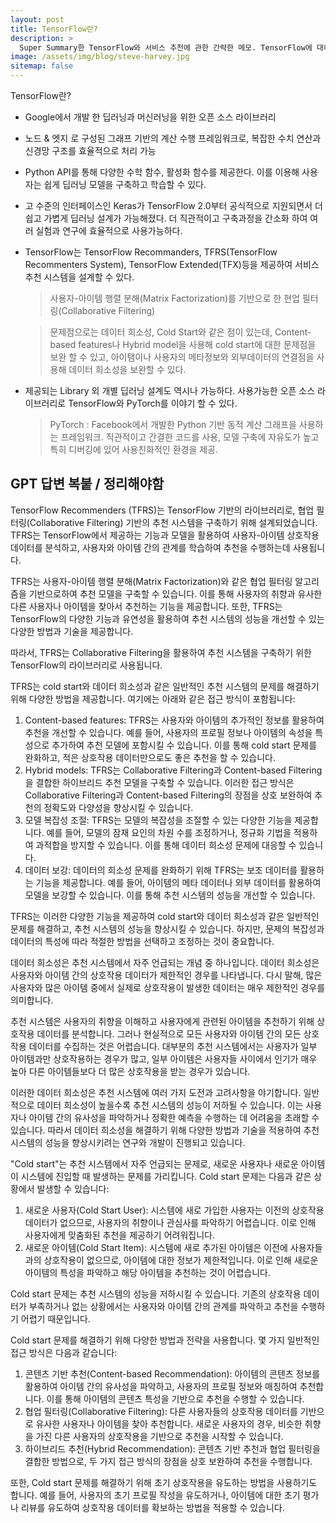 ```yaml
---
layout: post
title: TensorFlow란?
description: >
  Super Summary한 TensorFlow와 서비스 추천에 관한 간략한 메모. TensorFlow에 대해서는 지속적으로 업데이트 할 예정.
image: /assets/img/blog/steve-harvey.jpg
sitemap: false
---
```


TensorFlow란?

- Google에서 개발 한 딥러닝과 머신러닝을 위한 오픈 소스 라이브러리
- 노드 & 엣지 로 구성된 그래프 기반의 계산 수행 프레임워크로, 복잡한 수치 연산과 신경망 구조를 효율적으로 처리 가능
- Python API를 통해 다양한 수학 함수, 활성화 함수를 제공한다. 이를 이용해 사용자는 쉽게 딥러닝 모델을 구축하고 학습할 수 있다.
- 고 수준의 인터페이스인 Keras가 TensorFlow 2.0부터 공식적으로 지원되면서 더 쉽고 가볍게 딥러닝 설계가 가능해졌다. 더 직관적이고 구축과정을 간소화 하여 여러 실험과 연구에 효율적으로 사용가능하다.
- TensorFlow는 TensorFlow Recommanders, TFRS(TensorFlow Recommenters System), TensorFlow Extended(TFX)등을 제공하여 서비스 추천 시스템을 설계할 수 있다.

  > 사용자-아이템 행렬 분해(Matrix Factorization)를 기반으로 한 현업 필터링(Collaborative Filtering)

  > 문제점으로는 데이터 희소성, Cold Start와 같은 점이 있는데, Content-based features나 Hybrid model을 사용해 cold start에 대한 문제점을 보완 할 수 있고, 아이탬이나 사용자의 메타정보와 외부데이터의 연결점을 사용해 데이터 희소성을 보완할 수 있다.

- 제공되는 Library 외 개별 딥러닝 설계도 역시나 가능하다. 사용가능한 오픈 소스 라이브러리로 TensorFlow와 PyTorch를 이야기 할 수 있다.
  > PyTorch : Facebook에서 개발한 Python 기반 동적 계산 그래프을 사용하는 프레임워크.
  > 직관적이고 간결한 코드를 사용, 모델 구축에 자유도가 높고 특히 디버깅에 있어 사용친화적인 환경을 제공.

## GPT 답변 복붙 / 정리해야함

TensorFlow Recommenders (TFRS)는 TensorFlow 기반의 라이브러리로, 협업 필터링(Collaborative Filtering) 기반의 추천 시스템을 구축하기 위해 설계되었습니다. TFRS는 TensorFlow에서 제공하는 기능과 모델을 활용하여 사용자-아이템 상호작용 데이터를 분석하고, 사용자와 아이템 간의 관계를 학습하여 추천을 수행하는데 사용됩니다.

TFRS는 사용자-아이템 행렬 분해(Matrix Factorization)와 같은 협업 필터링 알고리즘을 기반으로하여 추천 모델을 구축할 수 있습니다. 이를 통해 사용자의 취향과 유사한 다른 사용자나 아이템을 찾아서 추천하는 기능을 제공합니다. 또한, TFRS는 TensorFlow의 다양한 기능과 유연성을 활용하여 추천 시스템의 성능을 개선할 수 있는 다양한 방법과 기술을 제공합니다.

따라서, TFRS는 Collaborative Filtering을 활용하여 추천 시스템을 구축하기 위한 TensorFlow의 라이브러리로 사용됩니다.

TFRS는 cold start와 데이터 희소성과 같은 일반적인 추천 시스템의 문제를 해결하기 위해 다양한 방법을 제공합니다. 여기에는 아래와 같은 접근 방식이 포함됩니다:

1. Content-based features: TFRS는 사용자와 아이템의 추가적인 정보를 활용하여 추천을 개선할 수 있습니다. 예를 들어, 사용자의 프로필 정보나 아이템의 속성을 특성으로 추가하여 추천 모델에 포함시킬 수 있습니다. 이를 통해 cold start 문제를 완화하고, 적은 상호작용 데이터만으로도 좋은 추천을 할 수 있습니다.
2. Hybrid models: TFRS는 Collaborative Filtering과 Content-based Filtering을 결합한 하이브리드 추천 모델을 구축할 수 있습니다. 이러한 접근 방식은 Collaborative Filtering과 Content-based Filtering의 장점을 상호 보완하여 추천의 정확도와 다양성을 향상시킬 수 있습니다.
3. 모델 복잡성 조절: TFRS는 모델의 복잡성을 조절할 수 있는 다양한 기능을 제공합니다. 예를 들어, 모델의 잠재 요인의 차원 수를 조정하거나, 정규화 기법을 적용하여 과적합을 방지할 수 있습니다. 이를 통해 데이터 희소성 문제에 대응할 수 있습니다.
4. 데이터 보강: 데이터의 희소성 문제를 완화하기 위해 TFRS는 보조 데이터를 활용하는 기능을 제공합니다. 예를 들어, 아이템의 메타 데이터나 외부 데이터를 활용하여 모델을 보강할 수 있습니다. 이를 통해 추천 시스템의 성능을 개선할 수 있습니다.

TFRS는 이러한 다양한 기능을 제공하여 cold start와 데이터 희소성과 같은 일반적인 문제를 해결하고, 추천 시스템의 성능을 향상시킬 수 있습니다. 하지만, 문제의 복잡성과 데이터의 특성에 따라 적절한 방법을 선택하고 조정하는 것이 중요합니다.

데이터 희소성은 추천 시스템에서 자주 언급되는 개념 중 하나입니다. 데이터 희소성은 사용자와 아이템 간의 상호작용 데이터가 제한적인 경우를 나타냅니다. 다시 말해, 많은 사용자와 많은 아이템 중에서 실제로 상호작용이 발생한 데이터는 매우 제한적인 경우를 의미합니다.

추천 시스템은 사용자의 취향을 이해하고 사용자에게 관련된 아이템을 추천하기 위해 상호작용 데이터를 분석합니다. 그러나 현실적으로 모든 사용자와 아이템 간의 모든 상호작용 데이터를 수집하는 것은 어렵습니다. 대부분의 추천 시스템에서는 사용자가 일부 아이템과만 상호작용하는 경우가 많고, 일부 아이템은 사용자들 사이에서 인기가 매우 높아 다른 아이템들보다 더 많은 상호작용을 받는 경우가 있습니다.

이러한 데이터 희소성은 추천 시스템에 여러 가지 도전과 고려사항을 야기합니다. 일반적으로 데이터 희소성이 높을수록 추천 시스템의 성능이 저하될 수 있습니다. 이는 사용자나 아이템 간의 유사성을 파악하거나 정확한 예측을 수행하는 데 어려움을 초래할 수 있습니다. 따라서 데이터 희소성을 해결하기 위해 다양한 방법과 기술을 적용하여 추천 시스템의 성능을 향상시키려는 연구와 개발이 진행되고 있습니다.

"Cold start"는 추천 시스템에서 자주 언급되는 문제로, 새로운 사용자나 새로운 아이템이 시스템에 진입할 때 발생하는 문제를 가리킵니다. Cold start 문제는 다음과 같은 상황에서 발생할 수 있습니다:

1. 새로운 사용자(Cold Start User): 시스템에 새로 가입한 사용자는 이전의 상호작용 데이터가 없으므로, 사용자의 취향이나 관심사를 파악하기 어렵습니다. 이로 인해 사용자에게 맞춤화된 추천을 제공하기 어려워집니다.
2. 새로운 아이템(Cold Start Item): 시스템에 새로 추가된 아이템은 이전에 사용자들과의 상호작용이 없으므로, 아이템에 대한 정보가 제한적입니다. 이로 인해 새로운 아이템의 특성을 파악하고 해당 아이템을 추천하는 것이 어렵습니다.

Cold start 문제는 추천 시스템의 성능을 저하시킬 수 있습니다. 기존의 상호작용 데이터가 부족하거나 없는 상황에서는 사용자와 아이템 간의 관계를 파악하고 추천을 수행하기 어렵기 때문입니다.

Cold start 문제를 해결하기 위해 다양한 방법과 전략을 사용합니다. 몇 가지 일반적인 접근 방식은 다음과 같습니다:

1. 콘텐츠 기반 추천(Content-based Recommendation): 아이템의 콘텐츠 정보를 활용하여 아이템 간의 유사성을 파악하고, 사용자의 프로필 정보와 매칭하여 추천합니다. 이를 통해 아이템의 콘텐츠 특성을 기반으로 추천을 수행할 수 있습니다.
2. 협업 필터링(Collaborative Filtering): 다른 사용자들의 상호작용 데이터를 기반으로 유사한 사용자나 아이템을 찾아 추천합니다. 새로운 사용자의 경우, 비슷한 취향을 가진 다른 사용자의 상호작용을 기반으로 추천을 시작할 수 있습니다.
3. 하이브리드 추천(Hybrid Recommendation): 콘텐츠 기반 추천과 협업 필터링을 결합한 방법으로, 두 가지 접근 방식의 장점을 상호 보완하여 추천을 수행합니다.

또한, Cold start 문제를 해결하기 위해 초기 상호작용을 유도하는 방법을 사용하기도 합니다. 예를 들어, 사용자의 초기 프로필 작성을 유도하거나, 아이템에 대한 초기 평가나 리뷰를 유도하여 상호작용 데이터를 확보하는 방법을 적용할 수 있습니다.
